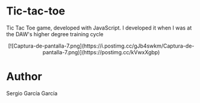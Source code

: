 # Tic-tac-toe
Tic Tac Toe game, developed with JavaScript. I developed it when I was at the DAW's higher degree training cycle

<div align="center">[![Captura-de-pantalla-7.png](https://i.postimg.cc/gJb4swkm/Captura-de-pantalla-7.png)](https://postimg.cc/kVwxXgbp)</div>

# Author
Sergio García García
